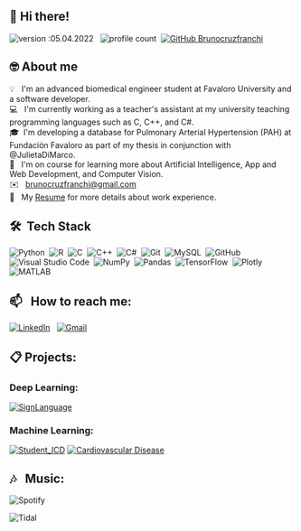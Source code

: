 <!--
**brunocruzfranchi/brunocruzfranchi** is a ✨ _special_ ✨ repository because its `README.md` (this file) appears on your GitHub profile.

Here are some ideas to get you started:

- 🔭 I’m currently working on ...
- 🌱 I’m currently learning ...
- 👯 I’m looking to collaborate on ...
- 🤔 I’m looking for help with ...
- 💬 Ask me about ...
- 📫 How to reach me: ...
- 😄 Pronouns: ...
- ⚡ Fun fact: ...
-->

## 👋 Hi there! 
![version :05.04.2022](https://img.shields.io/badge/version-05.04.2022-informational) &nbsp;
![profile count](https://komarev.com/ghpvc/?username=brunocruzfranchi&color=blue)&nbsp;
[![GitHub Brunocruzfranchi](https://img.shields.io/github/followers/brunocruzfranchi?label=follow&style=social)](https://github.com/brunocruzfranchi)&nbsp;

## 🤓 About me

💡 &nbsp; I'm an advanced biomedical engineer student at Favaloro University and a software developer. \
💻 &nbsp; I'm currently working as a teacher's assistant at my university teaching programming languages such as C, C++, and C#.\
🎓&nbsp; I'm developing a database for Pulmonary Arterial Hypertension (PAH) at Fundación Favaloro as part of my thesis in conjunction with @JulietaDiMarco.\
🌱 &nbsp; I'm on course for learning more about Artificial Intelligence, App and Web Development, and Computer Vision.\
✉️ &nbsp; brunocruzfranchi@gmail.com \
📄 &nbsp; My [Resume]() for more details about work experience.

## 🛠 &nbsp;Tech Stack

![Python](https://img.shields.io/badge/-Python-05122A?style=flat&logo=python)&nbsp;
![R](https://img.shields.io/badge/-R-05122A?style=flat&logo=R)&nbsp;
![C](https://img.shields.io/badge/-C-05122A?style=flat&logo=C&logoColor=A8B9CC)&nbsp;
![C++](https://img.shields.io/badge/-C++-05122A?style=flat&logo=C%2B%2B&logoColor=00599C)&nbsp;
![C#](https://img.shields.io/badge/-C%23-05122A?style=flat&logo=c-sharp&logoColor=00599C)&nbsp;
![Git](https://img.shields.io/badge/-Git-05122A?style=flat&logo=git)&nbsp;
![MySQL](https://img.shields.io/badge/-MySQL-05122A?style=flat&logo=MySQL)&nbsp;
![GitHub](https://img.shields.io/badge/-GitHub-05122A?style=flat&logo=github)&nbsp;
![Visual Studio Code](https://img.shields.io/badge/-Visual%20Studio%20Code-05122A?style=flat&logo=visual-studio-code&logoColor=007ACC)&nbsp;
![NumPy](https://img.shields.io/badge/numpy%20-%23013243.svg?&style=flat&logo=numpy&logoColor=white)&nbsp;
![Pandas](https://img.shields.io/badge/pandas%20-%23150458.svg?&style=flat&logo=pandas&logoColor=white)&nbsp;
![TensorFlow](https://img.shields.io/badge/TensorFlow-%23FF6F00.svg?&style=flat&logo=TensorFlow&logoColor=white)&nbsp;
![Plotly](https://img.shields.io/badge/Plotly-%233F4F75.svg?&style=flat&logo=Plotly&logoColor=white)&nbsp;
![MATLAB](https://www.mathworks.com/matlabcentral/images/matlab-file-exchange.svg)&nbsp;

## 📫 &nbsp; How to reach me:

<a href="https://www.linkedin.com/in/bruno-cf/"><img alt="LinkedIn" src="https://img.shields.io/badge/linkedin%20-%230077B5.svg?&style=flat&logo=linkedin&logoColor=white"/></a> &nbsp;
<a href="mailto:brunocruzfranchi@gmail.com"><img alt="Gmail" src="https://img.shields.io/badge/Gmail-D14836?style=flat&logo=gmail&logoColor=white" /></a> &nbsp;

## 📋 Projects:
### Deep Learning:
[![SignLanguage](https://github-readme-stats.vercel.app/api/pin/?username=brunocruzfranchi&repo=SignLanguage_AI)](https://github.com/brunocruzfranchi/SignLanguage_AI)

### Machine Learning:
[![Student_ICD](https://github-readme-stats.vercel.app/api/pin/?username=brunocruzfranchi&repo=Student-ICD)](https://github.com/brunocruzfranchi/Student-ICD)
[![Cardiovascular Disease](https://github-readme-stats.vercel.app/api/pin/?username=brunocruzfranchi&repo=Cardiovascular_Disease)](https://github.com/brunocruzfranchi/Cardiovascular_Disease)

## 🎶 &nbsp; Music:

![Spotify](https://img.shields.io/badge/Spotify-1ED760?&style=flat&logo=spotify&logoColor=white)

![Tidal](https://img.shields.io/badge/tidal-00FFFF?style=flat&logo=tidal&logoColor=black)
